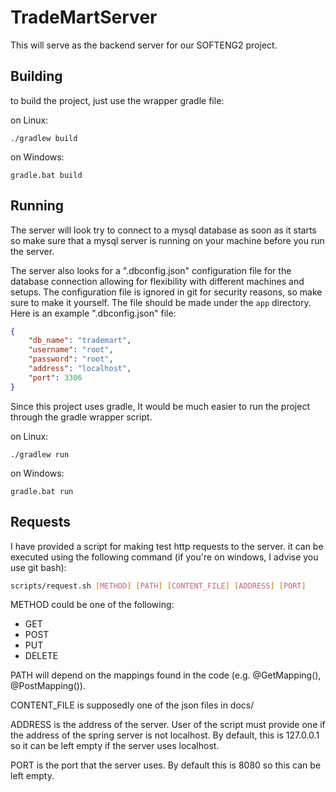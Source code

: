 # TradeMartServer

This will serve as the backend server for our SOFTENG2 project.


## Building
to build the project, just use the wrapper gradle file:

on Linux:
```
./gradlew build
```

on Windows:
```
gradle.bat build
```

## Running 
The server will look try to connect to a mysql database as soon as it starts so
make sure that a mysql server is running on your machine before you run the
server.

The server also looks for a ".dbconfig.json" configuration file for the
database connection allowing for flexibility with different machines and
setups. The configuration file is ignored in git for security reasons, so make
sure to make it yourself. The file should be made under the `app` directory.
Here is an example ".dbconfig.json" file:

```json
{
    "db_name": "trademart",
    "username": "root",
    "password": "root",
    "address": "localhost",
    "port": 3306
}
```

Since this project uses gradle, It would be much easier to run the project
through the gradle wrapper script.

on Linux:
```
./gradlew run
```

on Windows:
```
gradle.bat run
```

## Requests
I have provided a script for making test http requests to the server. it can be
executed using the following command (if you're on windows, I advise you use
git bash):
```bash
scripts/request.sh [METHOD] [PATH] [CONTENT_FILE] [ADDRESS] [PORT]
```

METHOD could be one of the following:
- GET
- POST
- PUT
- DELETE

PATH will depend on the mappings found in the code (e.g. @GetMapping(),
@PostMapping()). 

CONTENT_FILE is supposedly one of the json files in docs/

ADDRESS is the address of the server. User of the script must provide one if
the address of the spring server is not localhost. By default, this is
127.0.0.1 so it can be left empty if the server uses localhost.

PORT is the port that the server uses. By default this is 8080 so this can be
left empty.
